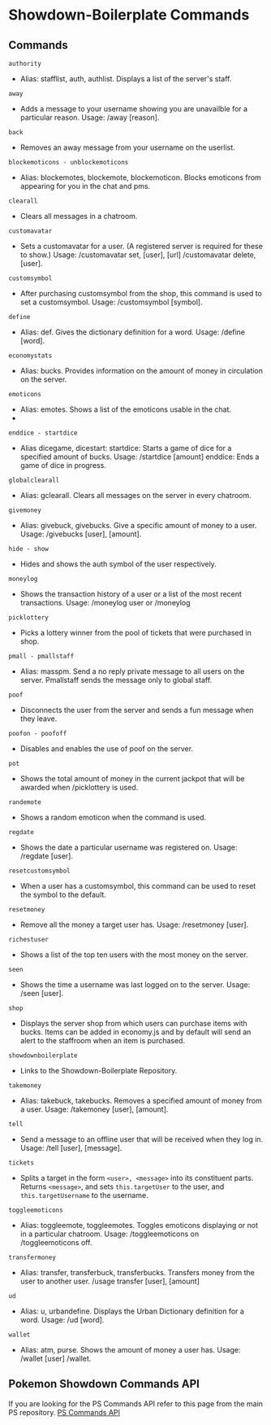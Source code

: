 Showdown-Boilerplate Commands 
========================================================================

Commands
------------------------------------------------------------------------

`authority`
*	Alias: stafflist, auth, authlist. Displays a list of the server's staff.

`away`
*	Adds a message to your username showing you are unavailble for a particular reason. Usage: /away [reason].

`back`
*	Removes an away message from your username on the userlist.

`blockemoticons - unblockemoticons`
*	Alias: blockemotes, blockemote, blockemoticon. Blocks emoticons from appearing for you in the chat and pms. 

`clearall`
*	Clears all messages in a chatroom. 

`customavatar`
*	Sets a customavatar for a user. (A registered server is required for these to show.) 
	Usage: /customavatar set, [user], [url] /customavatar delete, [user].

`customsymbol`
*	After purchasing customsymbol from the shop, this command is used to set a customsymbol. Usage: /customsymbol [symbol].

`define`
*	Alias: def. Gives the dictionary definition for a word. Usage: /define [word].

`economystats`  
*	Alias: bucks. Provides information on the amount of money in circulation on the server. 

`emoticons`
*	Alias: emotes. Shows a list of the emoticons usable in the chat. 
*	
`enddice - startdice`
*	Alias dicegame, dicestart: startdice: Starts a game of dice for a specified amount of bucks. Usage: /startdice [amount]
	enddice: Ends a game of dice in progress. 

`globalclearall`
*	Alias: gclearall. Clears all messages on the server in every chatroom. 

`givemoney`
*	Alias: givebuck, givebucks. Give a specific amount of money to a user. Usage: /givebucks [user], [amount].

`hide - show`
*	Hides and shows the auth symbol of the user respectively. 

`moneylog`
*	Shows the transaction history of a user or a list of the most recent transactions. Usage: /moneylog user or /moneylog

`picklottery`
*	Picks a lottery winner from the pool of tickets that were purchased in shop. 

`pmall - pmallstaff`
*	Alias: masspm. Send a no reply private message to all users on the server. Pmallstaff sends the message only to global staff.

`poof`
*	Disconnects the user from the server and sends a fun message when they leave. 

`poofon - poofoff`
*	Disables and enables the use of poof on the server. 

`pot`
*	Shows the total amount of money in the current jackpot that will be awarded when /picklottery is used. 

`randemote`
*	Shows a random emoticon when the command is used. 

`regdate`
*	Shows the date a particular username was registered on. Usage: /regdate [user].

`resetcustomsymbol`
*	When a user has a customsymbol, this command can be used to reset the symbol to the default. 

`resetmoney`
*	Remove all the money a target user has. Usage: /resetmoney [user].

`richestuser`
*	Shows a list of the top ten users with the most money on the server. 

`seen`
*	Shows the time a username was last logged on to the server. Usage: /seen [user].

`shop`
*	Displays the server shop from which users can purchase items with bucks. Items can be added in economy.js and by default will
  send an alert to the staffroom when an item is purchased. 

`showdownboilerplate`
*	Links to the Showdown-Boilerplate Repository. 

`takemoney`
*	Alias: takebuck, takebucks. Removes a specified amount of money from a user. Usage: /takemoney [user], [amount].

`tell`
*	Send a message to an offline user that will be received when they log in. Usage: /tell [user], [message].

`tickets`
*	Splits a target in the form `<user>, <message>` into its constituent parts.
	Returns `<message>`, and sets `this.targetUser` to the user, and
	`this.targetUsername` to the username.

`toggleemoticons`
*	Alias: toggleemote, toggleemotes. Toggles emoticons displaying or not in a particular chatroom. Usage: /toggleemoticons on 		        
  /toggleemoticons off.

`transfermoney`
*	Alias: transfer, transferbuck, transferbucks. Transfers money from the user to another user. /usage transfer [user], [amount]

`ud`
*	Alias: u, urbandefine. Displays the Urban Dictionary definition for a word. Usage: /ud [word].

`wallet`
*	Alias: atm, purse. Shows the amount of money a user has. Usage: /wallet [user] /wallet.


Pokemon Showdown Commands API 
------------------------------------------------------------------------
If you are looking for the PS Commands API refer to this page from the main PS repository. 
[PS Commands API](https://github.com/Zarel/Pokemon-Showdown/blob/master/chat-plugins/COMMANDS.md)
